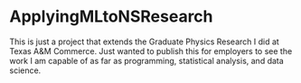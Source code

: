 # ApplyingMLtoNSResearch
This is just a project that extends the Graduate Physics Research I did at Texas A&M Commerce. 
Just wanted to publish this for employers to see the work I am capable of as far as programming, statistical analysis, and data science.
